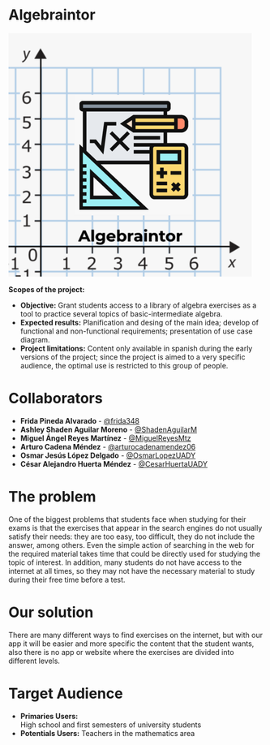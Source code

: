 # Algebraintor
![Logo Algebraintor](/artifacts/Logo_ver1_resized.png)

**Scopes of the project:** 
* **Objective:** Grant students access to a library of algebra exercises as a tool to practice several topics of basic-intermediate algebra. 
* **Expected results:** Planification and desing of the main idea; develop of functional and non-functional requirements; presentation of use case diagram.
* **Project limitations:** Content only available in spanish during the early versions of the project; since the project is aimed to a very specific audience, the optimal use is restricted to this group of people.

# Collaborators
* **Frida Pineda Alvarado** - [@frida348](https://github.com/frida348 "@frida348")
* **Ashley Shaden Aguilar Moreno** - [@ShadenAguilarM](https://github.com/ShadenAguilarM "@ShadenAguilarM") 
* **Miguel Ángel Reyes Martínez** - [@MiguelReyesMtz](https://github.com/MiguelReyesMtz "@MiguelReyesMtz")
* **Arturo Cadena Méndez** - [@arturocadenamendez06](https://github.com/arturocadenamendez06 "@arturocadenamendez06")
* **Osmar Jesús López Delgado** - [@OsmarLopezUADY](https://github.com/OsmarLopezUADY "OsmarLopezUADY")
* **César Alejandro Huerta Méndez** - [@CesarHuertaUADY](https://github.com/CesarHuertaUADY "@CesarHuertaUADY")

# The problem
One of the biggest problems that students face when studying for their exams is that the exercises that appear in the search engines do not usually satisfy their needs: they are too easy, too difficult, they do not include the answer, among others. Even the simple action of searching in the web for the required material takes time that could be directly used for studying the topic of interest. In addition, many students do not have access to the internet at all times, so they may not have the necessary material to study during their free time before a test.

# Our solution
There are many different ways to find exercises on the internet, but with our app it will be easier and more specific the content that the student wants, also there is no app or website where the exercises are divided into different levels.

# Target Audience
* **Primaries Users:**  
High school and first semesters of university students
* **Potentials Users:**
Teachers in the mathematics area
